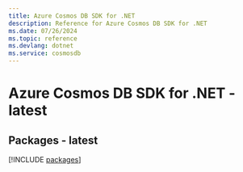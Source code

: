 ```yaml
---
title: Azure Cosmos DB SDK for .NET
description: Reference for Azure Cosmos DB SDK for .NET
ms.date: 07/26/2024
ms.topic: reference
ms.devlang: dotnet
ms.service: cosmosdb
---
```

# Azure Cosmos DB SDK for .NET - latest
## Packages - latest
[!INCLUDE [packages](cosmos-db-index.md)]